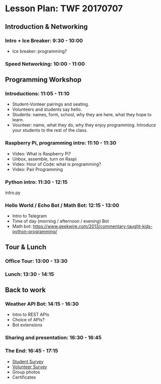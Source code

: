 # Lesson Plan: TWF 20170707

## Introduction & Networking

### Intro + Ice Breaker: 9:30 - 10:00

* Ice breaker: programming?

### Speed Networking: 10:00 - 11:00

## Programming Workshop

### Introductions: 11:05 - 11:10

* Student-Vonteer pairings and seating.
* Volunteers and students say hello.
* Students: names, form, school, why they are here, what they hope to learn.
* Vounteer: name, what they do, why they enjoy programming. Introduce your students to the rest of the class.

### Raspberry Pi, programming intro: 11:10 - 11:30

* Video: What is Raspberry Pi?
* Unbox, assemble, turn on Raspi
* Video: Hour of Code: what is programming?
* Video: Pair Programming

### Python intro: 11:30 - 12:15

intro.py

### Hello World / Echo Bot / Math Bot: 12:15 - 13:00

* Intro to Telegram
* Time of day (morning / afternoon / evening) Bot
* Math bot: https://www.geekwire.com/2013/commentary-taught-kids-python-programming/

## Tour & Lunch

### Office Tour: 13:00 - 13:30

### Lunch: 13:30 - 14:15

## Back to work

### Weather API Bot: 14:15 - 16:30

* Intro to REST APIs
* Choice of APIs?
* Bot extensions

### Sharing and presentation: 16:30 - 16:45

### The End: 16:45 - 17:15

* [Student Survey](https://goo.gl/forms/NoldzzeR92vCXG5G3)
* [Volunteer Survey]() 
* Group photos
* Certificates


